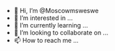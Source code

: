 - 👋 Hi, I’m @Moscowmsweswe
- 👀 I’m interested in ...
- 🌱 I’m currently learning ...
- 💞️ I’m looking to collaborate on ...
- 📫 How to reach me ...

<!---
Moscowmsweswe/Moscowmsweswe is a ✨ special ✨ repository because its `README.md` (this file) appears on your GitHub profile.
You can click the Preview link to take a look at your changes.
--->
